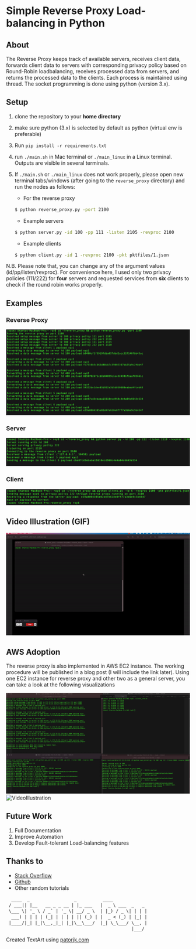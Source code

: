 # Simple Reverse Proxy Load-balancing in Python

## About
The Reverse Proxy keeps track of available servers, receives client data, forwards client data to servers
with corresponding privacy policy based on Round-Robin loadbalancing, receives processed data from servers, and returns the processed data to the clients. Each process is maintained using thread. The socket programming is done using python (version 3.x).


## Setup
1. clone the repository to your **home directory**
2. make sure python (3.x) is selected by default as python (virtual env is preferable)
3. Run `pip install -r requirements.txt `
4. run `./main.sh` in Mac terminal or `./main_linux` in a Linux terminal. Outputs are visible in several terminals.
5. If `./main.sh` or `./main_linux` does not work properly, please open new terminal tabs/windows (after going to the `reverse_proxy` directory) and run the nodes as follows:

    * For the reverse proxy
    ```sh
    $ python reverse_proxy.py -port 2100
    ```

    * Example servers
    ```sh
    $ python server.py -id 100 -pp 111 -listen 2105 -revproc 2100
    ```

    * Example clients
    ```sh
    $ python client.py -id 1 -revproc 2100 -pkt pktfiles/1.json
    ```

N.B. Please note that, you can change any of the argument values (id/pp/listen/revproc). For convenience here, I used only two privacy policies (111/222) for **four** servers and requested services from **six** clients to check if the round robin works properly.


## Examples
### Reverse Proxy
![Reverse Proxy](./screenshots/rev_proxy.png)

### Server
![Server](./screenshots/server.png)

### Client
![Client](./screenshots/client.png)


## Video Illustration (GIF)
![VideoIllustration](./screenshots/reverse_proxy.gif)


## AWS Adoption
The reverse proxy is also implemented in AWS EC2 instance. The working procedure will
be published in a blog post (I will include the link later). Using one EC2 instance
for reverse proxy and other two as a general server, you can take a look at the 
following visualizations

![image](./AWS-EC2-Adoption/screenshots/aws-EC2-reverse-proxy-demo.png)
![VideoIllustration](./AWS-EC2-Adoption/screenshots/aws-EC2-reverse-proxy-demo.gif)



## Future Work
1. Full Documentation
2. Improve Automation
3. Develop Fault-tolerant Load-balancing features


## Thanks to
* [Stack Overflow](https://stackoverflow.com/)
* [Github](https://github.com)
* Other random tutorials


```
  ____  _                 _          ____             
 / ___|| |__   __ _ _ __ | |_ ___   |  _ \ ___  _   _ 
 \___ \| '_ \ / _` | '_ \| __/ _ \  | |_) / _ \| | | |
  ___) | | | | (_| | | | | || (_) | |  _ < (_) | |_| |
 |____/|_| |_|\__,_|_| |_|\__\___/  |_| \_\___/ \__, |
                                                |___/ 
```

Created TextArt using [patorjk.com](https://patorjk.com/software/taag/#p=display&f=Graffiti&t=Type%20Something%20)